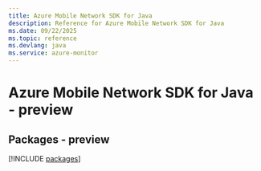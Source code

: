 ```yaml
---
title: Azure Mobile Network SDK for Java
description: Reference for Azure Mobile Network SDK for Java
ms.date: 09/22/2025
ms.topic: reference
ms.devlang: java
ms.service: azure-monitor
---
```

# Azure Mobile Network SDK for Java - preview
## Packages - preview
[!INCLUDE [packages](mobile-network-index.md)]